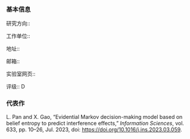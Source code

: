 ### 基本信息
<!-- 在冒号之后写，方便 dataview 检索并汇总内容 -->

研究方向:: 

工作单位:: 

地址:: 

邮箱:: 

实验室网页:: 

评级:: D

### 代表作
<!-- 可以从 google scholar 或者 web of science 中找，5 篇左右即可 -->

L. Pan and X. Gao, “Evidential Markov decision-making model based on belief entropy to predict interference effects,” _Information Sciences_, vol. 633, pp. 10–26, Jul. 2023, doi: https://doi.org/10.1016/j.ins.2023.03.059.

‌